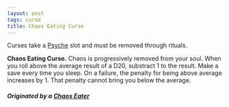 ```yaml
---
layout: post
tags: curse
title: Chaos Eating Curse
---
```


Curses take a [Psyche](/2020/11/09/base-rules/) slot and must be removed through rituals.

<span class="alchemy">**Chaos Eating Curse.** Chaos is progressively removed from your soul. When you roll above the average result of a D20, substract 1 to the result. Make a save every time you sleep. On a failure, the penalty for being above average increases by 1. That penalty cannot bring you below the average. </span>

##### Originated by a [Chaos Eater](/monsters/chaos-eater)
